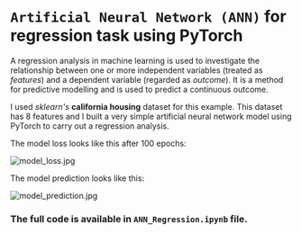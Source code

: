 # `Artificial Neural Network (ANN)` for regression task using PyTorch

A regression analysis in machine learning is used to investigate the relationship between one or more independent variables (treated as _features_) and a dependent variable (regarded as _outcome_). It is a method for predictive modelling and is used to predict a continuous outcome.

I used _sklearn's_ __california housing__ dataset for this example. This dataset has 8 features and I built a very simple artificial neural network model using PyTorch to carry out a regression analysis.

The model loss looks like this after 100 epochs:

![model_loss.jpg](https://github.com/randomaccess2023/MG2023/blob/main/Video%2074/model_loss.jpg "model_loss.jpg")

The model prediction looks like this:

![model_prediction.jpg](https://github.com/randomaccess2023/MG2023/blob/main/Video%2074/model_prediction.jpg "model_prediction.jpg")

### The full code is available in `ANN_Regression.ipynb` file.
